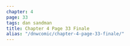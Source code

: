 ```yaml
---
chapter: 4
page: 33
tags: dan sandman
title: Chapter 4 Page 33 Finale
alias: "/dnwcomic/chapter-4-page-33-finale/"
---
```

